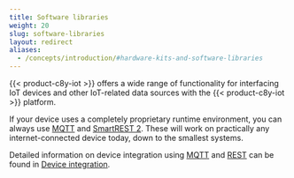 ```yaml
---
title: Software libraries
weight: 20
slug: software-libraries
layout: redirect
aliases:
  - /concepts/introduction/#hardware-kits-and-software-libraries
---
```


{{< product-c8y-iot >}} offers a wide range of functionality for interfacing IoT devices and other IoT-related data sources with the {{< product-c8y-iot >}} platform.

If your device uses a completely proprietary runtime environment, you can always use [MQTT](/device-integration/mqtt) and [SmartREST 2](/reference/smartrest-two). These will work on practically any internet-connected device today, down to the smallest systems.

Detailed information on device integration using [MQTT](/device-integration/mqtt/) and [REST](/device-integration/rest) can be found in [Device integration](/device-integration/introduction).
